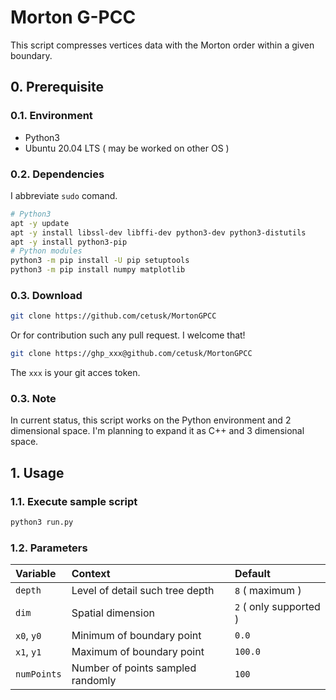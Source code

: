 # Morton G-PCC
This script compresses vertices data with the Morton order within a given boundary.

## 0. Prerequisite
### 0.1. Environment
- Python3
- Ubuntu 20.04 LTS ( may be worked on other OS )

### 0.2. Dependencies

I abbreviate `sudo` comand.

```Bash
# Python3
apt -y update
apt -y install libssl-dev libffi-dev python3-dev python3-distutils
apt -y install python3-pip
# Python modules
python3 -m pip install -U pip setuptools
python3 -m pip install numpy matplotlib
```

### 0.3. Download
```Bash
git clone https://github.com/cetusk/MortonGPCC
```

Or for contribution such any pull request. I welcome that!

```Bash
git clone https://ghp_xxx@github.com/cetusk/MortonGPCC
```

The `xxx` is your git acces token.

### 0.3. Note
In current status, this script works on the Python environment and 2 dimensional space. I'm planning to expand it as C++ and 3 dimensional space.


## 1. Usage

### 1.1. Execute sample script

```Bash
python3 run.py
```

### 1.2. Parameters

|Variable|Context|Default|
|:--|:--|:--|
|`depth`|Level of detail such tree depth|`8` ( maximum )|
|`dim`|Spatial dimension|`2` ( only supported )|
|`x0`, `y0`|Minimum of boundary point|`0.0`|
|`x1`, `y1`|Maximum of boundary point|`100.0`|
|`numPoints`|Number of points sampled randomly|`100`|
